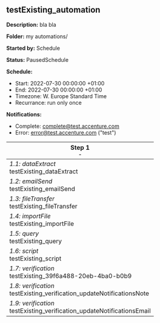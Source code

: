 ## testExisting_automation

**Description:** bla bla

**Folder:** my automations/

**Started by:** Schedule

**Status:** PausedSchedule

**Schedule:**

* Start: 2022-07-30 00:00:00 +01:00
* End: 2022-07-30 00:00:00 +01:00
* Timezone: W. Europe Standard Time
* Recurrance: run only once

**Notifications:**

* Complete: complete@test.accenture.com
* Error: error@test.accenture.com ("test")

| Step 1<br>_<small>-</small>_ |
| --- |
| _1.1: dataExtract_<br>testExisting_dataExtract |
| _1.2: emailSend_<br>testExisting_emailSend |
| _1.3: fileTransfer_<br>testExisting_fileTransfer |
| _1.4: importFile_<br>testExisting_importFile |
| _1.5: query_<br>testExisting_query |
| _1.6: script_<br>testExisting_script |
| _1.7: verification_<br>testExisting_39f6a488-20eb-4ba0-b0b9 |
| _1.8: verification_<br>testExisting_verification_updateNotificationsNote |
| _1.9: verification_<br>testExisting_verification_updateNotificationsEmail |
